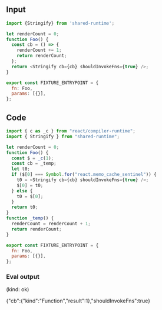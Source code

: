 
## Input

```javascript
import {Stringify} from 'shared-runtime';

let renderCount = 0;
function Foo() {
  const cb = () => {
    renderCount += 1;
    return renderCount;
  };
  return <Stringify cb={cb} shouldInvokeFns={true} />;
}

export const FIXTURE_ENTRYPOINT = {
  fn: Foo,
  params: [{}],
};

```

## Code

```javascript
import { c as _c } from "react/compiler-runtime";
import { Stringify } from "shared-runtime";

let renderCount = 0;
function Foo() {
  const $ = _c(1);
  const cb = _temp;
  let t0;
  if ($[0] === Symbol.for("react.memo_cache_sentinel")) {
    t0 = <Stringify cb={cb} shouldInvokeFns={true} />;
    $[0] = t0;
  } else {
    t0 = $[0];
  }
  return t0;
}
function _temp() {
  renderCount = renderCount + 1;
  return renderCount;
}

export const FIXTURE_ENTRYPOINT = {
  fn: Foo,
  params: [{}],
};

```
      
### Eval output
(kind: ok) <div>{"cb":{"kind":"Function","result":1},"shouldInvokeFns":true}</div>
